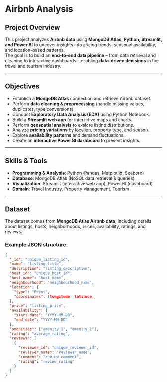 #  Airbnb Analysis  

##  Project Overview  
This project analyzes **Airbnb data** using **MongoDB Atlas, Python, Streamlit, and Power BI** to uncover insights into pricing trends, seasonal availability, and location-based patterns.  
The goal is to build an **end-to-end data pipeline** – from data retrieval and cleaning to interactive dashboards – enabling **data-driven decisions** in the travel and tourism industry.  

---

## Objectives  
- Establish a **MongoDB Atlas** connection and retrieve Airbnb dataset.  
- Perform **data cleaning & preprocessing** (handle missing values, duplicates, type conversions).  
- Conduct **Exploratory Data Analysis (EDA)** using Python Notebook.  
- Build a **Streamlit web app** for interactive maps and charts.  
- Perform **geospatial analysis** to explore listing distributions.  
- Analyze **pricing variations** by location, property type, and season.  
- Explore **availability patterns** and demand fluctuations.  
- Create an **interactive Power BI dashboard** to present insights.  

---

##  Skills & Tools  
- **Programming & Analysis**: Python (Pandas, Matplotlib, Seaborn)  
- **Database**: MongoDB Atlas (NoSQL data retrieval & queries)  
- **Visualization**: Streamlit (interactive web app), Power BI (dashboard)  
- **Domain**: Travel Industry, Property Management, Tourism  

---

## Dataset  
The dataset comes from **MongoDB Atlas Airbnb data**, including details about listings, hosts, neighborhoods, prices, availability, ratings, and reviews.  

### Example JSON structure:  
```json
{
  "_id": "unique_listing_id",
  "name": "listing_title",
  "description": "listing_description",
  "host_id": "unique_host_id",
  "host_name": "host_name",
  "neighbourhood": "neighbourhood_name",
  "location": {
    "type": "Point",
    "coordinates": [longitude, latitude]
  },
  "price": "listing_price",
  "availability": {
    "start_date": "YYYY-MM-DD",
    "end_date": "YYYY-MM-DD"
  },
  "amenities": ["amenity_1", "amenity_2"],
  "rating": "average_rating",
  "reviews": [
    {
      "reviewer_id": "unique_reviewer_id",
      "reviewer_name": "reviewer_name",
      "comment": "review_comment",
      "rating": "review_rating"
    }
  ]
}
